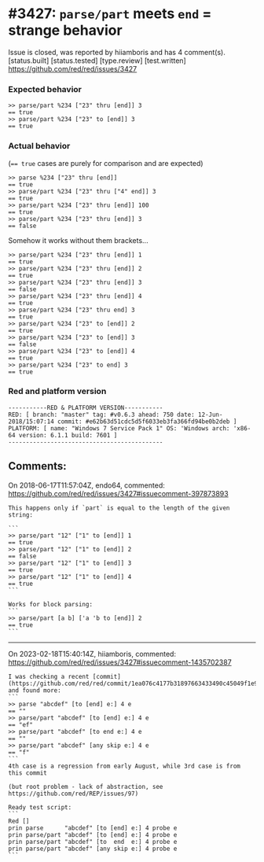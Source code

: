 
#3427: `parse/part` meets `end` = strange behavior
================================================================================
Issue is closed, was reported by hiiamboris and has 4 comment(s).
[status.built] [status.tested] [type.review] [test.written]
<https://github.com/red/red/issues/3427>

### Expected behavior
```
>> parse/part %234 ["23" thru [end]] 3
== true
>> parse/part %234 ["23" to [end]] 3
== true
```
### Actual behavior
(`== true` cases are purely for comparison and are expected)
```
>> parse %234 ["23" thru [end]]
== true
>> parse/part %234 ["23" thru ["4" end]] 3
== true
>> parse/part %234 ["23" thru [end]] 100
== true
>> parse/part %234 ["23" thru [end]] 3
== false
```
Somehow it works without them brackets...
```
>> parse/part %234 ["23" thru [end]] 1
== true
>> parse/part %234 ["23" thru [end]] 2
== true
>> parse/part %234 ["23" thru [end]] 3
== false
>> parse/part %234 ["23" thru [end]] 4
== true
>> parse/part %234 ["23" thru end] 3
== true
>> parse/part %234 ["23" to [end]] 2
== true
>> parse/part %234 ["23" to [end]] 3
== false
>> parse/part %234 ["23" to [end]] 4
== true
>> parse/part %234 ["23" to end] 3
== true
```

### Red and platform version
```
-----------RED & PLATFORM VERSION----------- 
RED: [ branch: "master" tag: #v0.6.3 ahead: 750 date: 12-Jun-2018/15:07:14 commit: #e62b63d51cdc5d5f6033eb3fa366fd94be0b2deb ]
PLATFORM: [ name: "Windows 7 Service Pack 1" OS: 'Windows arch: 'x86-64 version: 6.1.1 build: 7601 ]
--------------------------------------------
```


Comments:
--------------------------------------------------------------------------------

On 2018-06-17T11:57:04Z, endo64, commented:
<https://github.com/red/red/issues/3427#issuecomment-397873893>

    This happens only if `part` is equal to the length of the given string:
    
    ```
    >> parse/part "12" ["1" to [end]] 1
    == true
    >> parse/part "12" ["1" to [end]] 2
    == false
    >> parse/part "12" ["1" to [end]] 3
    == true
    >> parse/part "12" ["1" to [end]] 4
    == true
    ```
    
    Works for block parsing:
    ```
    >> parse/part [a b] ['a 'b to [end]] 2
    == true
    ```

--------------------------------------------------------------------------------

On 2023-02-18T15:40:14Z, hiiamboris, commented:
<https://github.com/red/red/issues/3427#issuecomment-1435702387>

    I was checking a recent [commit](https://github.com/red/red/commit/1ea076c4177b31897663433490c45049f1e93045) and found more:
    ```
    >> parse "abcdef" [to [end] e:] 4 e
    == ""
    >> parse/part "abcdef" [to [end] e:] 4 e
    == "ef"
    >> parse/part "abcdef" [to end e:] 4 e
    == ""
    >> parse/part "abcdef" [any skip e:] 4 e
    == "f"
    ```
    4th case is a regression from early August, while 3rd case is from this commit
    
    (but root problem - lack of abstraction, see https://github.com/red/REP/issues/97)
    
    Ready test script:
    ```
    Red []
    prin parse      "abcdef" [to [end] e:] 4 probe e
    prin parse/part "abcdef" [to [end] e:] 4 probe e
    prin parse/part "abcdef" [to  end  e:] 4 probe e
    prin parse/part "abcdef" [any skip e:] 4 probe e
    ```

